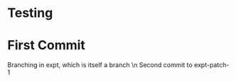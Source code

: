 # Testing
# First Commit
Branching in expt, which is itself a branch \n
Second commit to expt-patch-1
